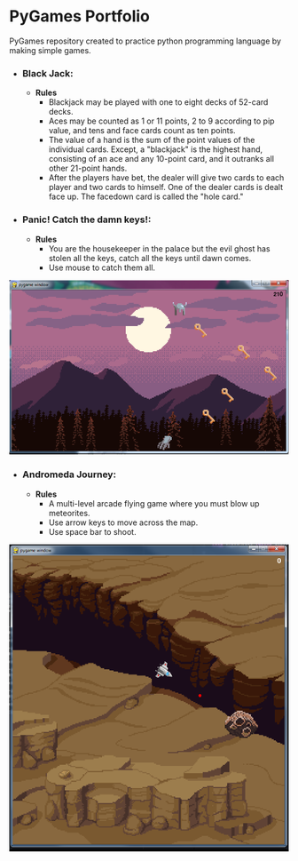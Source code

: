 # PyGames Portfolio
PyGames repository created to practice python programming language by making simple games.

- ### Black Jack: 

  - __Rules__
  	- Blackjack may be played with one to eight decks of 52-card decks.
  	- Aces may be counted as 1 or 11 points, 2 to 9 according to pip value, and tens and face cards count as ten points.
  	- The value of a hand is the sum of the point values of the individual cards. Except, a "blackjack" is the highest hand, consisting of an ace and any 10-point card, and it outranks all other 21-point hands.
  	- After the players have bet, the dealer will give two cards to each player and two cards to himself. One of the dealer cards is dealt face up. The facedown card is called the "hole card."

- ### Panic! Catch the damn keys!: 
    - __Rules__
		- You are the housekeeper in the palace but the evil ghost has stolen all the keys, catch all the keys until dawn comes.
		- Use mouse to catch them all.

![123](panic/assets/123.png)

- ### Andromeda Journey: 

  - __Rules__
    - A multi-level arcade flying game where you must blow up meteorites.
    - Use arrow keys to move across the map.
    - Use space bar to shoot.

![123](andromedaJourney/assets/123.png)